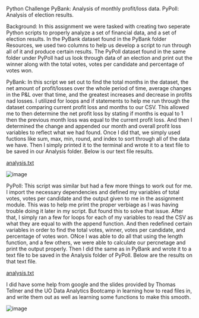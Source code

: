 Python Challenge 
PyBank: Analysis of monthly profit/loss data.
PyPoll: Analysis of election results.

Background: 
In this assignment we were tasked with creating two seperate Python scripts to properly analyze a set of financial data, and a set of election results. In the PyBank dataset found in the PyBank folder Resources, we used two columns to help us develop a script to run through all of it and produce certain results. The PyPoll dataset found in the same folder under PyPoll had us look through data of an election and print out the winner along with the total votes, votes per candidate and percentage of votes won. 

PyBank: 
In this script we set out to find the total months in the dataset, the net amount of profit/losses over the whole period of time, average changes in the P&L over that time, and the greatest increases and decrease in profits nad losses. I utilized for loops and if statements to help me run through the dataset comparing current profit loss and months to our CSV. This allowed me to then determine the net profit loss by stating if months is equal to 1 then the previous month loss was equal to the current profit loss. And then I determined the change and appended our month and overall profit loss variables to reflect what we had found. Once I did that, we simply used fuctions like sum, max, min, round, and index to sort through all of the data we have. Then I simply printed it to the terminal and wrote it to a text file to be saved in our Analysis folder. Below is our text file results.

[analysis.txt](https://github.com/stoddow313/Python-Challenge/files/11944138/analysis.txt)

![image](https://github.com/stoddow313/Python-Challenge/assets/134353666/371ddfa1-f021-4606-b319-13acd9b81cbc)


PyPoll:
This script was similar but had a few more things to work out for me. I import the necessary dependencies and defined my variables of total votes, votes per candidate and the output given to me in the assignment module. This was to help me print the proper verbiage as I was having trouble doing it later in my script. But found this to solve that issue. After that, I simply ran a few for loops for each of my variables to read the CSV as what they are equal to with the append function. And then redefined certain variables in order to find the total votes, winner, votes per candidate, and percentage of votes won. ONce I was able to do all that using the length function, and a few others, we were able to calculate our percnetage and print the output properly. Then I did the same as in PyBank and wrote it to a text file to be saved in the Analysis folder of PyPoll. Below are the results on that text file. 

[analysis.txt](https://github.com/stoddow313/Python-Challenge/files/11944156/analysis.txt)

I did have some help from google and the slides provided by Thomas Tellner and the UO Data Analytics Bootcamp in learning how to read files in, and write them out as well as learning some functions to make this smooth. 

![image](https://github.com/stoddow313/Python-Challenge/assets/134353666/3d55459d-b929-4d08-9266-c40dce2e1b04)
